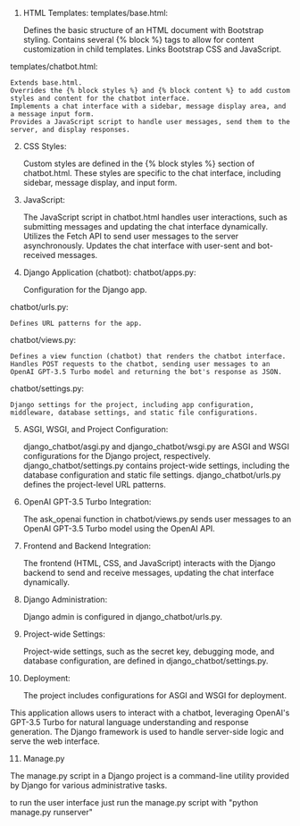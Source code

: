 1. HTML Templates:
templates/base.html:

    Defines the basic structure of an HTML document with Bootstrap styling.
    Contains several {% block %} tags to allow for content customization in child templates.
    Links Bootstrap CSS and JavaScript.

templates/chatbot.html:

    Extends base.html.
    Overrides the {% block styles %} and {% block content %} to add custom styles and content for the chatbot interface.
    Implements a chat interface with a sidebar, message display area, and a message input form.
    Provides a JavaScript script to handle user messages, send them to the server, and display responses.

2. CSS Styles:

    Custom styles are defined in the {% block styles %} section of chatbot.html. These styles are specific to the chat interface, including sidebar, message display, and input form.

3. JavaScript:

    The JavaScript script in chatbot.html handles user interactions, such as submitting messages and updating the chat interface dynamically.
    Utilizes the Fetch API to send user messages to the server asynchronously.
    Updates the chat interface with user-sent and bot-received messages.

4. Django Application (chatbot):
chatbot/apps.py:

    Configuration for the Django app.

chatbot/urls.py:

    Defines URL patterns for the app.

chatbot/views.py:

    Defines a view function (chatbot) that renders the chatbot interface.
    Handles POST requests to the chatbot, sending user messages to an OpenAI GPT-3.5 Turbo model and returning the bot's response as JSON.

chatbot/settings.py:

    Django settings for the project, including app configuration, middleware, database settings, and static file configurations.

5. ASGI, WSGI, and Project Configuration:

    django_chatbot/asgi.py and django_chatbot/wsgi.py are ASGI and WSGI configurations for the Django project, respectively.
    django_chatbot/settings.py contains project-wide settings, including the database configuration and static file settings.
    django_chatbot/urls.py defines the project-level URL patterns.

6. OpenAI GPT-3.5 Turbo Integration:

    The ask_openai function in chatbot/views.py sends user messages to an OpenAI GPT-3.5 Turbo model using the OpenAI API.

7. Frontend and Backend Integration:

    The frontend (HTML, CSS, and JavaScript) interacts with the Django backend to send and receive messages, updating the chat interface dynamically.

8. Django Administration:

    Django admin is configured in django_chatbot/urls.py.

9. Project-wide Settings:

    Project-wide settings, such as the secret key, debugging mode, and database configuration, are defined in django_chatbot/settings.py.

10. Deployment:

    The project includes configurations for ASGI and WSGI for deployment.

This application allows users to interact with a chatbot, leveraging OpenAI's GPT-3.5 Turbo for natural language understanding and response generation. The Django framework is used to handle server-side logic and serve the web interface.

11. Manage.py

The manage.py script in a Django project is a command-line utility provided by Django for various administrative tasks.

to run the user interface just run the manage.py script with "python manage.py runserver"